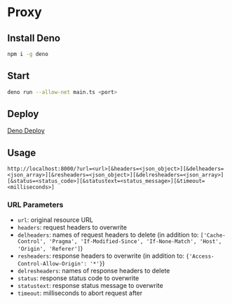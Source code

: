 # Proxy

## Install Deno
```bash
npm i -g deno
```

## Start
```bash
deno run --allow-net main.ts <port>
```

## Deploy
[Deno Deploy](https://deno.com/deploy)

## Usage
```url
http://localhost:8000/?url=<url>[&headers=<json_object>][&delheaders=<json_array>][&resheaders=<json_object>][&delresheaders=<json_array>][&status=<status_code>][&statustext=<status_message>][&timeout=<milliseconds>]
```

### URL Parameters
- `url`: original resource URL
- `headers`: request headers to overwrite
- `delheaders`: names of request headers to delete (in addition to: `['Cache-Control', 'Pragma', 'If-Modified-Since', 'If-None-Match', 'Host', 'Origin', 'Referer']`)
- `resheaders`: response headers to overwrite (in addition to: `{'Access-Control-Allow-Origin': '*'}`)
- `delresheaders`: names of response headers to delete
- `status`: response status code to overwrite
- `statustext`: response status message to overwrite
- `timeout`: milliseconds to abort request after
